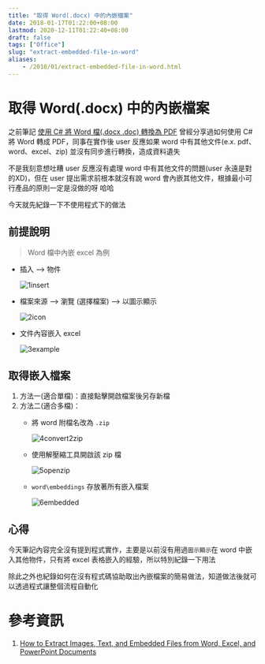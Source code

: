 ```yaml
---
title: "取得 Word(.docx) 中的內嵌檔案"
date: 2018-01-17T01:22:00+08:00
lastmod: 2020-12-11T01:22:40+08:00
draft: false
tags: ["Office"]
slug: "extract-embedded-file-in-word"
aliases:
    - /2018/01/extract-embedded-file-in-word.html
---
```

# 取得 Word(.docx) 中的內嵌檔案
之前筆記 [使用 C# 將 Word 檔(.docx .doc) 轉換為 PDF](/2018/01/c-sharp-word-to-pdf.html) 曾經分享過如何使用 C# 將 Word 轉成 PDF，同事在實作後 user 反應如果 word 中有其他文件(e.x. pdf、word、excel、zip) 並沒有同步進行轉換，造成資料遺失

不是我刻意想吐糟 user 反應沒有處理 word 中有其他文件的問題(user 永遠是對的XD)，但在 user 提出需求前根本就沒有說 word 會內嵌其他文件，根據最小可行產品的原則一定是沒做的呀 哈哈

今天就先紀錄一下不使用程式下的做法

## 前提說明

> Word 檔中內嵌 excel 為例

*   插入 --> 物件

    ![1insert](https://user-images.githubusercontent.com/3851540/35001985-24060082-fb23-11e7-8ab5-501b96f2f685.png)

*   檔案來源 --> 瀏覽 (選擇檔案) --> 以圖示顯示

    ![2icon](https://user-images.githubusercontent.com/3851540/35001987-243f9a7c-fb23-11e7-92c0-68cf10f55e78.png)

*   文件內容嵌入 excel

    ![3example](https://user-images.githubusercontent.com/3851540/35001989-249a9314-fb23-11e7-9e7d-2a5fa4be118a.png)

## 取得嵌入檔案

1.  方法一(適合單檔)：直接點擊開啟檔案後另存新檔
2.  方法二(適合多檔)：
    *   將 word 附檔名改為 `.zip`

        ![4convert2zip](https://user-images.githubusercontent.com/3851540/35001990-24d28dfa-fb23-11e7-984b-206b9d41aa31.png)

    *   使用解壓縮工具開啟該 zip 檔

        ![5openzip](https://user-images.githubusercontent.com/3851540/35001991-2516f544-fb23-11e7-967c-d5d2c42e9356.png)

    *   `word\embeddings` 存放著所有嵌入檔案

        ![6embedded](https://user-images.githubusercontent.com/3851540/35001993-2646ae6e-fb23-11e7-8a37-7e152db2a910.png)

## 心得

今天筆記內容完全沒有提到程式實作，主要是以前沒有用過`圖示顯示`在 word 中嵌入其他物件，只有將 excel 表格嵌入的經驗，所以特別紀錄一下用法

除此之外也紀錄如何在沒有程式碼協助取出內嵌檔案的簡易做法，知道做法後就可以透過程式讓整個流程自動化

# 參考資訊

1.  [How to Extract Images, Text, and Embedded Files from Word, Excel, and PowerPoint Documents](https://www.howtogeek.com/50628/easily-extract-images-text-and-embedded-files-from-an-office-2007-document/)

